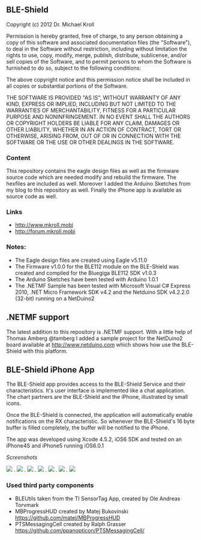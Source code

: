 ## BLE-Shield


Copyright (c) 2012 Dr. Michael Kroll

Permission is hereby granted, free of charge, to any person obtaining a copy of this 
software and associated documentation files (the "Software"), to deal in the Software 
without restriction, including without limitation the rights to use, copy, modify, merge, 
publish, distribute, sublicense, and/or sell copies of the Software, and to permit persons 
to whom the Software is furnished to do so, subject to the following conditions:

The above copyright notice and this permission notice shall be included in all copies or 
substantial portions of the Software.

THE SOFTWARE IS PROVIDED "AS IS", WITHOUT WARRANTY OF ANY KIND, EXPRESS OR IMPLIED, 
INCLUDING BUT NOT LIMITED TO THE WARRANTIES OF MERCHANTABILITY, FITNESS FOR A PARTICULAR 
PURPOSE AND NONINFRINGEMENT. IN NO EVENT SHALL THE AUTHORS OR COPYRIGHT HOLDERS BE LIABLE 
FOR ANY CLAIM, DAMAGES OR OTHER LIABILITY, WHETHER IN AN ACTION OF CONTRACT, TORT OR OTHERWISE, 
ARISING FROM, OUT OF OR IN CONNECTION WITH THE SOFTWARE OR THE USE OR OTHER DEALINGS IN THE SOFTWARE.

### Content

This repository contains the eagle design files as well as the firmware source code
which are needed modify and rebuild the firmware. The hexfiles are included as well.
Moreover I added the Arduino Sketches from my blog to this repository as well.
Finally the iPhone app is available as source code as well.

### Links
* http://www.mkroll.mobi
* http://forum.mkroll.mobi


### Notes:
* The Eagle design files are created using Eagle v5.11.0
* The Firmware v1.0.0 for the BLE112 module on the BLE-Shield was created and compiled for the Bluegiga BLE112 SDK v1.0.3
* The Arduino Sketches have been tested with Arduino 1.0.1
* The .NETMF Sample has been tested with Microsoft Visual C# Express 2010, .NET Micro Framework SDK v4.2 and the Netduino SDK v4.2.2.0 (32-bit) running on a NetDuino2

## .NETMF support 
The latest addition to this repository is .NETMF support. With a little help of Thomas Amberg @tamberg I added a sample project for 
the NetDuino2 board available at http://www.netduino.com which shows how use the BLE-Shield with this platform.  

## BLE-Shield iPhone App

The BLE-Shield app provides access to the BLE-Shield Service and their characteristics. It's user interface is implemented like 
a chat application. The chart partners are the BLE-Shield and the iPhone, illustrated by small icons.

Once the BLE-Shield is connected, the application will automatically enable notifications on the RX characteristic. So whenever 
the BLE-Shield's 16 byte buffer is filled completely, the buffer will be notified to the iPhone. 

The app was developed using Xcode 4.5.2, iOS6 SDK and tested on an iPhone4S and iPhone5 running iOS6.0.1

*Screenshots*

<img src="http://www.mkroll.mobi/BLE-Shield-Files/iphone/BLE-Shield-iPhone1.PNG" /> 
. <img src="http://www.mkroll.mobi/BLE-Shield-Files/iphone/BLE-Shield-iPhone2.PNG" />
. <img src="http://www.mkroll.mobi/BLE-Shield-Files/iphone/BLE-Shield-iPhone3.PNG" />
. <img src="http://www.mkroll.mobi/BLE-Shield-Files/iphone/BLE-Shield-iPhone4.PNG" />
. <img src="http://www.mkroll.mobi/BLE-Shield-Files/iphone/BLE-Shield-iPhone5.PNG" />
. <img src="http://www.mkroll.mobi/BLE-Shield-Files/iphone/BLE-Shield-iPhone6.PNG" />
. <img src="http://www.mkroll.mobi/BLE-Shield-Files/iphone/BLE-Shield-iPhone7.PNG" />


### Used third party components

* BLEUtils taken from the TI SensorTag App, created by Ole Andreas Torvmark 
* MBProgressHUD created by Matej Bukovinski https://github.com/matej/MBProgressHUD
* PTSMessagingCell created by Ralph Grasser https://github.com/ppanopticon/PTSMessagingCell/

